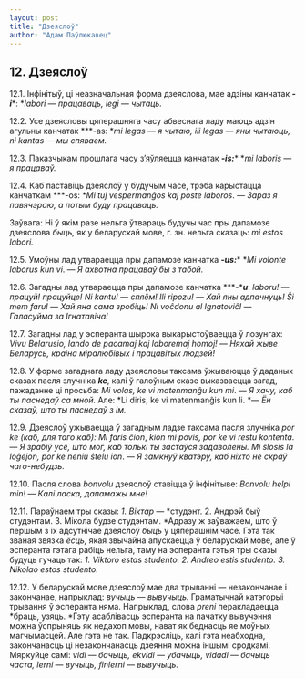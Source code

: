 ```yaml
---
layout: post
title: "Дзеяслоў"
author: "Адам Паўлюкавец"
---
```



## 12. Дзеяслоў

12.1. Інфінітыў, ці неазначальная форма дзеяслова, мае адзіны канчатак
***-i****: **labori* — *працаваць, legi* — *чытаць.*

12.2. Усе дзеясловы цяперашняга часу абвеснага ладу маюць адзін агульны
канчатак ***-as: **mi legas* — *я* *чытаю, ili legas* — *яны чытаюць,
ni kantas* — *мы спяваем.*

12.3. Паказчыкам прошлага часу з’яўляецца канчатак ***-is:**** **mi
laboris* — *я* *працаваў.*

12.4. Каб паставіць дзеяслоў у будучым часе, трэба карыстацца канчаткам
***-os: **Mi tuj vespermanĝos kaj poste laboros*. — *Зараз я павячэраю,
а потым буду працаваць.*

Заўвага: Ні ў якім разе нельга ўтвараць будучы час пры дапамозе
дзеяслова *быць,* як у беларускай мове, г. зн. нельга сказаць:
*mi estos labori.*

12.5. Умоўны лад утвараецца пры дапамозе канчатка ***-us:**** **Mi
volonte laborus kun vi*. — *Я ахвотна працаваў бы з табой.*

12.6. Загадны лад утвараецца пры дапамозе канчатка ***-****u***:
*laboru!* — *працуй! працуйце!* *Ni kantu!* — *спяём! Ili ripozu!*
— *Хай яны адпачнуць! Ŝi mem faru!* — *Хай яна сама зробіць! Ni
voĉdonu al Ignatoviĉ!* — *Галасуйма за Ігнатавіча!*

12.7. Загадны лад у эсперанта шырока выкарыстоўваецца ў лозунгах: *Vivu
Belarusio, lando de pacamaj kaj laboremaj homoj!* — *Няхай жыве
Беларусь, краіна міралюбівых і працавітых людзей!*

12.8. У форме загаднага ладу дзеясловы таксама ўжываюцца ў даданых
сказах пасля злучніка ***ke***, калі ў галоўным сказе выказваецца
загад, пажаданне ці просьба: *Mi volas, ke vi matenmanĝu kun mi*. — *Я
хачу, каб ты паснедаў са мной.* Але: *Li diris, ke vi matenmanĝis kun
li. *— *Ён сказаў, што ты паснедаў з ім.*

12.9. Дзеяслоў ужываецца ў загадным ладзе таксама пасля злучніка *por ke
(каб, для таго каб): Mi faris ĉion*, *kion mi povis, por ke vi restu
kontenta*. — *Я зрабіў усё, што мог, каб толькі ты застаўся задаволены.
Mi ŝlosis la loĝejon, por ke neniu ŝtelu ion*. — *Я замкнуў кватэру, каб
ніхто не скраў чаго-небудзь.*

12.10. Пасля слова *bonvolu* дзеяслоў ставіцца ў інфінітыве: *Bonvolu
helpi min!* — *Калі ласка, дапамажы мне!*

12.11. Параўнаем тры сказы: *1. Віктар* — *студэнт. 2. Андрэй быў
студэнтам. 3. Мікола будзе студэнтам. *Адразу ж заўважаем, што ў
першым з іх адсутнічае дзеяслоў *быць* у цяперашнім часе. Гэта так
званая звязка *ёсць,* якая звычайна апускаецца ў беларускай мове,
але ў эсперанта гэтага рабіць нельга, таму на эсперанта гэтыя тры
сказы будуць гучаць так: *1. Viktoro estas studento. 2. Andreo
estis studento. 3. Nikolao estos studento.*

12.12. У беларускай мове дзеяслоў мае два трыванні — незакончанае і
закончанае, напрыклад: *вучыць* — *вывучыць.* Граматычнай катэгорыі
трывання ў эсперанта няма. Напрыклад, слова *preni* перакладаецца
*браць, узяць. *Гэту асаблівасць эсперанта на пачатку вывучэння
можна ўспрыняць як недахоп мовы, нават як беднасць яе моўных
магчымасцей. Але гэта не так. Падкрэсліць, калі гэта неабходна,
закончанасць ці незакончанасць дзеяння можна іншымі сродкамі. Мяркуйце
самі: *vidi* — *бачыць, ekvidi* — *убачыць, vidadi* — *бачыць часта,
lerni* — *вучыць, finlerni* — *вывучыць.*
